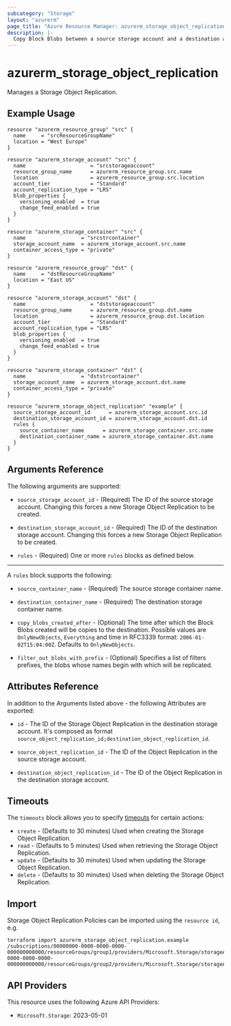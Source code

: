 ```yaml
---
subcategory: "Storage"
layout: "azurerm"
page_title: "Azure Resource Manager: azurerm_storage_object_replication"
description: |-
  Copy Block Blobs between a source storage account and a destination account
---
```


# azurerm_storage_object_replication

Manages a Storage Object Replication.

## Example Usage

```hcl
resource "azurerm_resource_group" "src" {
  name     = "srcResourceGroupName"
  location = "West Europe"
}

resource "azurerm_storage_account" "src" {
  name                     = "srcstorageaccount"
  resource_group_name      = azurerm_resource_group.src.name
  location                 = azurerm_resource_group.src.location
  account_tier             = "Standard"
  account_replication_type = "LRS"
  blob_properties {
    versioning_enabled  = true
    change_feed_enabled = true
  }
}

resource "azurerm_storage_container" "src" {
  name                  = "srcstrcontainer"
  storage_account_name  = azurerm_storage_account.src.name
  container_access_type = "private"
}

resource "azurerm_resource_group" "dst" {
  name     = "dstResourceGroupName"
  location = "East US"
}

resource "azurerm_storage_account" "dst" {
  name                     = "dststorageaccount"
  resource_group_name      = azurerm_resource_group.dst.name
  location                 = azurerm_resource_group.dst.location
  account_tier             = "Standard"
  account_replication_type = "LRS"
  blob_properties {
    versioning_enabled  = true
    change_feed_enabled = true
  }
}

resource "azurerm_storage_container" "dst" {
  name                  = "dststrcontainer"
  storage_account_name  = azurerm_storage_account.dst.name
  container_access_type = "private"
}

resource "azurerm_storage_object_replication" "example" {
  source_storage_account_id      = azurerm_storage_account.src.id
  destination_storage_account_id = azurerm_storage_account.dst.id
  rules {
    source_container_name      = azurerm_storage_container.src.name
    destination_container_name = azurerm_storage_container.dst.name
  }
}
```

## Arguments Reference

The following arguments are supported:

* `source_storage_account_id` - (Required) The ID of the source storage account. Changing this forces a new Storage Object Replication to be created.

* `destination_storage_account_id` - (Required) The ID of the destination storage account. Changing this forces a new Storage Object Replication to be created.

* `rules` - (Required) One or more `rules` blocks as defined below.

---

A `rules` block supports the following:

* `source_container_name` - (Required) The source storage container name.

* `destination_container_name` - (Required) The destination storage container name.

* `copy_blobs_created_after` - (Optional) The time after which the Block Blobs created will be copies to the destination. Possible values are `OnlyNewObjects`, `Everything` and time in RFC3339 format: `2006-01-02T15:04:00Z`. Defaults to `OnlyNewObjects`.

* `filter_out_blobs_with_prefix` - (Optional) Specifies a list of filters prefixes, the blobs whose names begin with which will be replicated.

## Attributes Reference

In addition to the Arguments listed above - the following Attributes are exported:

* `id` - The ID of the Storage Object Replication in the destination storage account. It's composed as format `source_object_replication_id;destination_object_replication_id`.

* `source_object_replication_id` - The ID of the Object Replication in the source storage account.

* `destination_object_replication_id` - The ID of the Object Replication in the destination storage account.

## Timeouts

The `timeouts` block allows you to specify [timeouts](https://www.terraform.io/language/resources/syntax#operation-timeouts) for certain actions:

* `create` - (Defaults to 30 minutes) Used when creating the Storage Object Replication.
* `read` - (Defaults to 5 minutes) Used when retrieving the Storage Object Replication.
* `update` - (Defaults to 30 minutes) Used when updating the Storage Object Replication.
* `delete` - (Defaults to 30 minutes) Used when deleting the Storage Object Replication.

## Import

Storage Object Replication Policies can be imported using the `resource id`, e.g.

```shell
terraform import azurerm_storage_object_replication.example /subscriptions/00000000-0000-0000-0000-000000000000/resourceGroups/group1/providers/Microsoft.Storage/storageAccounts/storageAccount1/objectReplicationPolicies/objectReplicationPolicy1;/subscriptions/00000000-0000-0000-0000-000000000000/resourceGroups/group2/providers/Microsoft.Storage/storageAccounts/storageAccount2/objectReplicationPolicies/objectReplicationPolicy2
```

## API Providers
<!-- This section is generated, changes will be overwritten -->
This resource uses the following Azure API Providers:

* `Microsoft.Storage`: 2023-05-01
